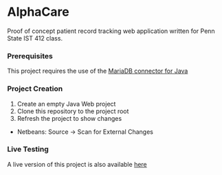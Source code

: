 # AlphaCare

Proof of concept patient record tracking web application written for Penn State IST 412 class.

### Prerequisites

This project requires the use of the [MariaDB connector for Java](https://mariadb.com/kb/en/library/about-mariadb-connector-j/)

### Project Creation

1. Create an empty Java Web project
2. Clone this repository to the project root
3. Refresh the project to show changes
  * Netbeans: Source -> Scan for External Changes

### Live Testing 

A live version of this project is also available [here](http:/cenders.me:8080/)
